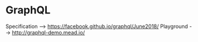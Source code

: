 # GraphQL

Specification -->  https://facebook.github.io/graphql/June2018/
Playground --> http://graphql-demo.mead.io/